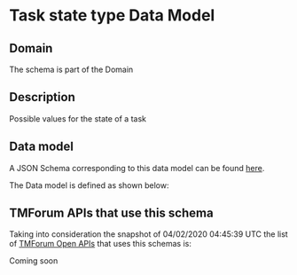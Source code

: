 # Task state type Data Model

## Domain

The  schema is part of the  Domain

## Description

Possible values for the state of a task

## Data model

A JSON Schema corresponding to this data model can be found
[here](https://github.com/tmforum-rand/schemas/blob/candidates/Common/TaskStateType.schema.json).

The Data model is defined as shown below:




## TMForum APIs that use this schema

Taking into consideration the snapshot of 04/02/2020 04:45:39 UTC the list of [TMForum Open APIs](https://www.tmforum.org/open-apis/) that uses this schemas is:

Coming soon